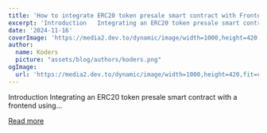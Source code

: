 ```yaml
---
title: 'How to integrate ERC20 token presale smart contract with Frontend'
excerpt: 'Introduction   Integrating an ERC20 token presale smart contract with a frontend using...'
date: '2024-11-16'
coverImage: 'https://media2.dev.to/dynamic/image/width=1000,height=420,fit=cover,gravity=auto,format=auto/https%3A%2F%2Fdev-to-uploads.s3.amazonaws.com%2Fuploads%2Farticles%2Ff3pb4agzkgfgiuzfq3ec.jpg'
author:
  name: Koders
  picture: "assets/blog/authors/koders.png"
ogImage:
  url: 'https://media2.dev.to/dynamic/image/width=1000,height=420,fit=cover,gravity=auto,format=auto/https%3A%2F%2Fdev-to-uploads.s3.amazonaws.com%2Fuploads%2Farticles%2Ff3pb4agzkgfgiuzfq3ec.jpg'
---
```


Introduction   Integrating an ERC20 token presale smart contract with a frontend using...

[Read more](https://dev.to/stevendev0822/how-to-integrate-erc20-token-presale-smart-contract-with-frontend-3mjj)
